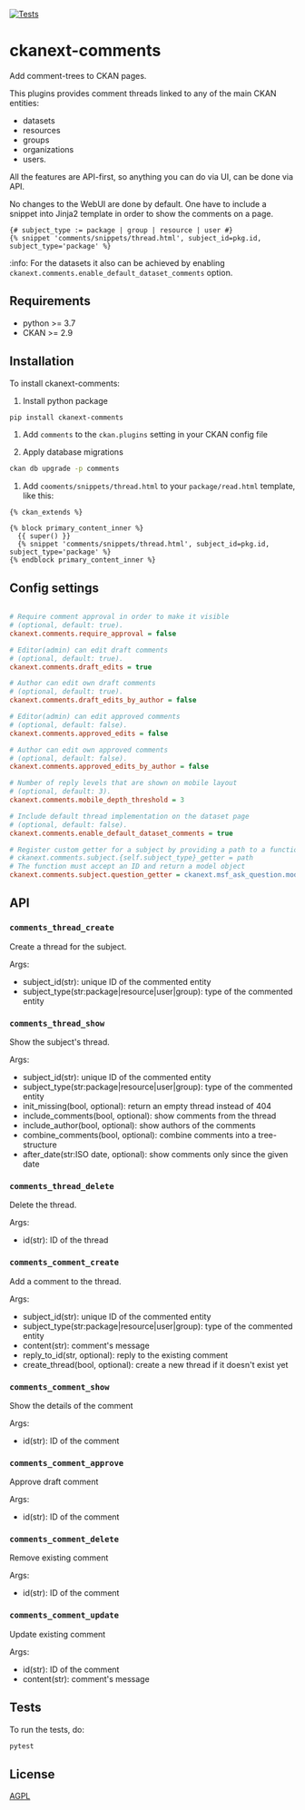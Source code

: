 [![Tests](https://github.com/DataShades/ckanext-comments/actions/workflows/test.yml/badge.svg)](https://github.com/DataShades/ckanext-comments/actions/workflows/test.yml)

# ckanext-comments

Add comment-trees to CKAN pages.

This plugins provides comment threads linked to any of the main CKAN entities:

* datasets
* resources
* groups
* organizations
* users.

All the features are API-first, so anything you can do via UI, can be done via API.

No changes to the WebUI are done by default. One have to include a snippet into
Jinja2 template in order to show the comments on a page.
```jinja2
{# subject_type := package | group | resource | user #}
{% snippet 'comments/snippets/thread.html', subject_id=pkg.id, subject_type='package' %}
```

:info: For the datasets it also can be achieved by enabling
`ckanext.comments.enable_default_dataset_comments` option.

## Requirements

* python >= 3.7
* CKAN >= 2.9

## Installation

To install ckanext-comments:

1. Install python package
  ```sh
  pip install ckanext-comments
  ```

1. Add `comments` to the `ckan.plugins` setting in your CKAN
   config file

1. Apply database migrations
  ```sh
  ckan db upgrade -p comments
  ```

1. Add `cooments/snippets/thread.html` to your `package/read.html` template, like this:
  ```jinja2
  {% ckan_extends %}

  {% block primary_content_inner %}
    {{ super() }}
    {% snippet 'comments/snippets/thread.html', subject_id=pkg.id, subject_type='package' %}
  {% endblock primary_content_inner %}
  ```

## Config settings
```ini

# Require comment approval in order to make it visible
# (optional, default: true).
ckanext.comments.require_approval = false

# Editor(admin) can edit draft comments
# (optional, default: true).
ckanext.comments.draft_edits = true

# Author can edit own draft comments
# (optional, default: true).
ckanext.comments.draft_edits_by_author = false

# Editor(admin) can edit approved comments
# (optional, default: false).
ckanext.comments.approved_edits = false

# Author can edit own approved comments
# (optional, default: false).
ckanext.comments.approved_edits_by_author = false

# Number of reply levels that are shown on mobile layout
# (optional, default: 3).
ckanext.comments.mobile_depth_threshold = 3

# Include default thread implementation on the dataset page
# (optional, default: false).
ckanext.comments.enable_default_dataset_comments = true

# Register custom getter for a subject by providing a path to a function
# ckanext.comments.subject.{self.subject_type}_getter = path
# The function must accept an ID and return a model object
ckanext.comments.subject.question_getter = ckanext.msf_ask_question.model.question_getter
```



## API

### `comments_thread_create`
Create a thread for the subject.

Args:
* subject_id(str): unique ID of the commented entity
* subject_type(str:package|resource|user|group): type of the commented entity

### `comments_thread_show`
Show the subject's thread.

Args:
* subject_id(str): unique ID of the commented entity
* subject_type(str:package|resource|user|group): type of the commented entity
* init_missing(bool, optional): return an empty thread instead of 404
* include_comments(bool, optional): show comments from the thread
* include_author(bool, optional): show authors of the comments
* combine_comments(bool, optional): combine comments into a tree-structure
* after_date(str:ISO date, optional): show comments only since the given date

### `comments_thread_delete`
Delete the thread.

Args:
* id(str): ID of the thread

### `comments_comment_create`
Add a comment to the thread.

Args:
* subject_id(str): unique ID of the commented entity
* subject_type(str:package|resource|user|group): type of the commented entity
* content(str): comment's message
* reply_to_id(str, optional): reply to the existing comment
* create_thread(bool, optional): create a new thread if it doesn't exist yet

### `comments_comment_show`
Show the details of the comment

Args:
* id(str): ID of the comment

### `comments_comment_approve`
Approve draft comment

Args:
* id(str): ID of the comment

### `comments_comment_delete`
Remove existing comment

Args:
* id(str): ID of the comment

### `comments_comment_update`
Update existing comment

Args:
* id(str): ID of the comment
* content(str): comment's message


## Tests

To run the tests, do:
```sh
pytest
```


## License

[AGPL](https://www.gnu.org/licenses/agpl-3.0.en.html)
